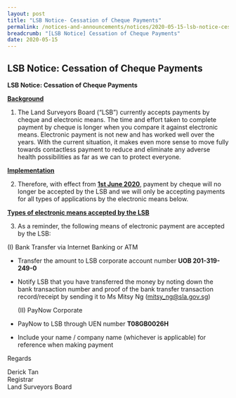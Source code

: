 ```yaml
---
layout: post
title: "LSB Notice- Cessation of Cheque Payments"
permalink: /notices-and-announcements/notices/2020-05-15-lsb-notice-cessation-cheque-payments/
breadcrumb: "[LSB Notice] Cessation of Cheque Payments"
date: 2020-05-15
---
```


LSB Notice: Cessation of Cheque Payments
---
**LSB Notice:  Cessation of Cheque Payments**

<u><b>Background</b></u>


1. The Land Surveyors Board (“LSB”) currently accepts payments by cheque and electronic means. The time and effort taken to complete payment by cheque is longer when you compare it against electronic means. Electronic payment is not new and has worked well over the years. With the current situation, it makes even more sense to move fully towards contactless payment to reduce and eliminate any adverse health possibilities as far as we can to protect everyone. 
 
<u><b>Implementation</b></u>
 
2. Therefore, with effect from <u><b>1st June 2020</b></u>, payment by cheque will no longer be accepted by the LSB and we will only be accepting payments for all types of applications by the electronic means below.
 
<u><b>Types of electronic means accepted by the LSB</b></u>
 
3. As a reminder, the following means of electronic payment are accepted by the LSB:
 
  (I) Bank Transfer via Internet Banking or ATM
* Transfer the amount to LSB corporate account number **UOB 201-319-249-0**

* Notify LSB that you have transferred the money by noting down the bank transaction number and proof of the bank transfer transaction record/receipt by sending it to Ms Mitsy Ng (mitsy_ng@sla.gov.sg)
 
  (II) PayNow Corporate
* PayNow to LSB through UEN number **T08GB0026H**

* Include your name / company name (whichever is applicable) for reference when making payment

Regards<br>

 Derick Tan<br>Registrar<br>Land Surveyors Board  

